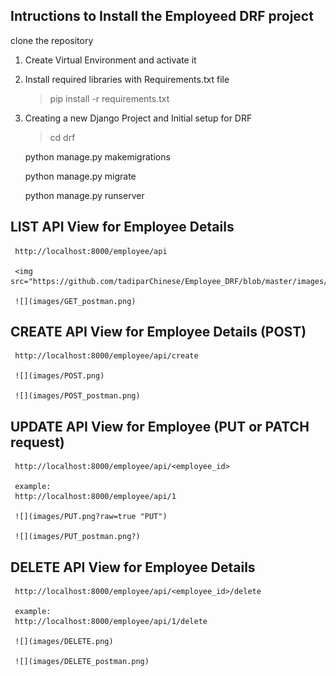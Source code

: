 ## Intructions to Install the Employeed DRF project

clone the repository


1. Create Virtual Environment and activate it

2. Install required libraries with Requirements.txt file
    > pip install -r requirements.txt

3. Creating a new Django Project and Initial setup for DRF
    > cd drf

    python manage.py makemigrations

    python manage.py migrate

    python manage.py runserver

## LIST API View for Employee Details
     http://localhost:8000/employee/api

     <img src="https://github.com/tadiparChinese/Employee_DRF/blob/master/images/GET.png">
     
     ![](images/GET_postman.png)


## CREATE API View for Employee Details (POST)
     http://localhost:8000/employee/api/create

     ![](images/POST.png)
     
     ![](images/POST_postman.png)


## UPDATE API View for Employee (PUT or PATCH request)
     http://localhost:8000/employee/api/<employee_id>
     
     example:
     http://localhost:8000/employee/api/1

     ![](images/PUT.png?raw=true "PUT")
     
     ![](images/PUT_postman.png?)

## DELETE API View for Employee Details
     http://localhost:8000/employee/api/<employee_id>/delete

     example:
     http://localhost:8000/employee/api/1/delete

     ![](images/DELETE.png)
     
     ![](images/DELETE_postman.png)
